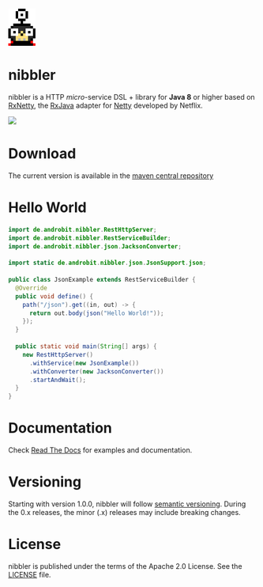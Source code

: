 ![nibbler](docs/images/nibbler_big.png)

nibbler
=======

nibbler is a HTTP *micro*-service DSL + library for **Java 8** or higher based on [RxNetty](https://github.com/ReactiveX/RxNetty),
the [RxJava](https://github.com/ReactiveX/RxJava) adapter for [Netty](http://netty.io/) developed by Netflix.

<a href="https://travis-ci.org/adrobisch/nibbler"><img src="https://travis-ci.org/adrobisch/nibbler.png?branch=master" /></a>

Download
========

The current version is available in the [maven central repository](http://search.maven.org/#search%7Cga%7C1%7Cnibbler)

Hello World
===========

```java
import de.androbit.nibbler.RestHttpServer;
import de.androbit.nibbler.RestServiceBuilder;
import de.androbit.nibbler.json.JacksonConverter;

import static de.androbit.nibbler.json.JsonSupport.json;

public class JsonExample extends RestServiceBuilder {
  @Override
  public void define() {
    path("/json").get((in, out) -> {
      return out.body(json("Hello World!"));
    });
  }

  public static void main(String[] args) {
    new RestHttpServer()
      .withService(new JsonExample())
      .withConverter(new JacksonConverter())
      .startAndWait();
  }
}
```

Documentation
=============

Check [Read The Docs](http://nibbler.readthedocs.org) for examples and documentation.

Versioning
==========

Starting with version 1.0.0, nibbler will follow [semantic versioning](http://semver.org). During the 0.x releases, the minor (.x) releases may include breaking changes.

License
=======

nibbler is published under the terms of the Apache 2.0 License.
See the [LICENSE](LICENSE) file.